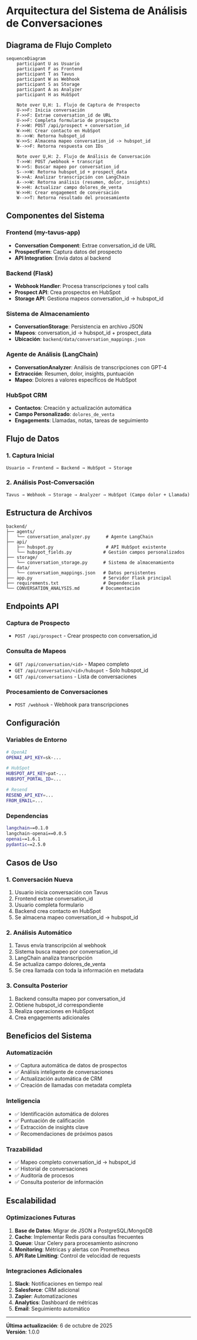 # Arquitectura del Sistema de Análisis de Conversaciones

## Diagrama de Flujo Completo

```mermaid
sequenceDiagram
    participant U as Usuario
    participant F as Frontend
    participant T as Tavus
    participant W as Webhook
    participant S as Storage
    participant A as Analyzer
    participant H as HubSpot
    
    Note over U,H: 1. Flujo de Captura de Prospecto
    U->>F: Inicia conversación
    F->>F: Extrae conversation_id de URL
    U->>F: Completa formulario de prospecto
    F->>W: POST /api/prospect + conversation_id
    W->>H: Crear contacto en HubSpot
    H-->>W: Retorna hubspot_id
    W->>S: Almacena mapeo conversation_id -> hubspot_id
    W-->>F: Retorna respuesta con IDs
    
    Note over U,H: 2. Flujo de Análisis de Conversación
    T->>W: POST /webhook + transcript
    W->>S: Buscar mapeo por conversation_id
    S-->>W: Retorna hubspot_id + prospect_data
    W->>A: Analizar transcripción con LangChain
    A-->>W: Retorna análisis (resumen, dolor, insights)
    W->>H: Actualizar campo dolores_de_venta
    W->>H: Crear engagement de conversación
    W-->>T: Retorna resultado del procesamiento
```

## Componentes del Sistema

### Frontend (my-tavus-app)
- **Conversation Component**: Extrae conversation_id de URL
- **ProspectForm**: Captura datos del prospecto
- **API Integration**: Envía datos al backend

### Backend (Flask)
- **Webhook Handler**: Procesa transcripciones y tool calls
- **Prospect API**: Crea prospectos en HubSpot
- **Storage API**: Gestiona mapeos conversation_id -> hubspot_id

### Sistema de Almacenamiento
- **ConversationStorage**: Persistencia en archivo JSON
- **Mapeos**: conversation_id -> hubspot_id + prospect_data
- **Ubicación**: `backend/data/conversation_mappings.json`

### Agente de Análisis (LangChain)
- **ConversationAnalyzer**: Análisis de transcripciones con GPT-4
- **Extracción**: Resumen, dolor, insights, puntuación
- **Mapeo**: Dolores a valores específicos de HubSpot

### HubSpot CRM
- **Contactos**: Creación y actualización automática
- **Campo Personalizado**: `dolores_de_venta`
- **Engagements**: Llamadas, notas, tareas de seguimiento

## Flujo de Datos

### 1. Captura Inicial
```
Usuario → Frontend → Backend → HubSpot → Storage
```

### 2. Análisis Post-Conversación
```
Tavus → Webhook → Storage → Analyzer → HubSpot (Campo dolor + Llamada)
```

## Estructura de Archivos

```
backend/
├── agents/
│   └── conversation_analyzer.py      # Agente LangChain
├── api/
│   ├── hubspot.py                    # API HubSpot existente
│   └── hubspot_fields.py            # Gestión campos personalizados
├── storage/
│   └── conversation_storage.py      # Sistema de almacenamiento
├── data/
│   └── conversation_mappings.json   # Datos persistentes
├── app.py                           # Servidor Flask principal
├── requirements.txt                 # Dependencias
└── CONVERSATION_ANALYSIS.md        # Documentación
```

## Endpoints API

### Captura de Prospecto
- `POST /api/prospect` - Crear prospecto con conversation_id

### Consulta de Mapeos
- `GET /api/conversation/<id>` - Mapeo completo
- `GET /api/conversation/<id>/hubspot` - Solo hubspot_id
- `GET /api/conversations` - Lista de conversaciones

### Procesamiento de Conversaciones
- `POST /webhook` - Webhook para transcripciones

## Configuración

### Variables de Entorno
```bash
# OpenAI
OPENAI_API_KEY=sk-...

# HubSpot
HUBSPOT_API_KEY=pat-...
HUBSPOT_PORTAL_ID=...

# Resend
RESEND_API_KEY=...
FROM_EMAIL=...
```

### Dependencias
```bash
langchain==0.1.0
langchain-openai==0.0.5
openai==1.6.1
pydantic==2.5.0
```

## Casos de Uso

### 1. Conversación Nueva
1. Usuario inicia conversación con Tavus
2. Frontend extrae conversation_id
3. Usuario completa formulario
4. Backend crea contacto en HubSpot
5. Se almacena mapeo conversation_id -> hubspot_id

### 2. Análisis Automático
1. Tavus envía transcripción al webhook
2. Sistema busca mapeo por conversation_id
3. LangChain analiza transcripción
4. Se actualiza campo dolores_de_venta
5. Se crea llamada con toda la información en metadata

### 3. Consulta Posterior
1. Backend consulta mapeo por conversation_id
2. Obtiene hubspot_id correspondiente
3. Realiza operaciones en HubSpot
4. Crea engagements adicionales

## Beneficios del Sistema

### Automatización
- ✅ Captura automática de datos de prospectos
- ✅ Análisis inteligente de conversaciones
- ✅ Actualización automática de CRM
- ✅ Creación de llamadas con metadata completa

### Inteligencia
- ✅ Identificación automática de dolores
- ✅ Puntuación de calificación
- ✅ Extracción de insights clave
- ✅ Recomendaciones de próximos pasos

### Trazabilidad
- ✅ Mapeo completo conversation_id -> hubspot_id
- ✅ Historial de conversaciones
- ✅ Auditoría de procesos
- ✅ Consulta posterior de información

## Escalabilidad

### Optimizaciones Futuras
1. **Base de Datos**: Migrar de JSON a PostgreSQL/MongoDB
2. **Cache**: Implementar Redis para consultas frecuentes
3. **Queue**: Usar Celery para procesamiento asíncrono
4. **Monitoring**: Métricas y alertas con Prometheus
5. **API Rate Limiting**: Control de velocidad de requests

### Integraciones Adicionales
1. **Slack**: Notificaciones en tiempo real
2. **Salesforce**: CRM adicional
3. **Zapier**: Automatizaciones
4. **Analytics**: Dashboard de métricas
5. **Email**: Seguimiento automático

---

**Última actualización**: 6 de octubre de 2025  
**Versión**: 1.0.0
